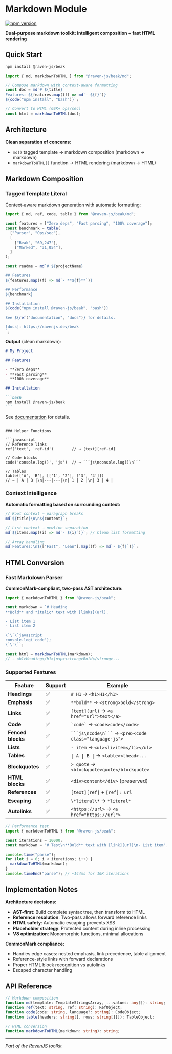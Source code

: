 # Markdown Module

[![npm version](https://img.shields.io/npm/v/@raven-js/beak)](https://www.npmjs.com/package/@raven-js/beak)

**Dual-purpose markdown toolkit: intelligent composition + fast HTML rendering**

## Quick Start

```bash
npm install @raven-js/beak
```

```javascript
import { md, markdownToHTML } from "@raven-js/beak/md";

// Compose markdown with context-aware formatting
const doc = md`# ${title}
Features: ${features.map((f) => md`- ${f}`)}
${code("npm install", "bash")}`;

// Convert to HTML (69K+ ops/sec)
const html = markdownToHTML(doc);
```

## Architecture

**Clean separation of concerns:**

- `md()` tagged template → markdown composition (markdown → markdown)
- `markdownToHTML()` function → HTML rendering (markdown → HTML)

## Markdown Composition

### Tagged Template Literal

Context-aware markdown generation with automatic formatting:

```javascript
import { md, ref, code, table } from "@raven-js/beak/md";

const features = ["Zero deps", "Fast parsing", "100% coverage"];
const benchmark = table(
  ["Parser", "Ops/sec"],
  [
    ["Beak", "69,247"],
    ["Marked", "31,054"],
  ]
);

const readme = md`# ${projectName}

## Features
${features.map((f) => md`- **${f}**`)}

## Performance
${benchmark}

## Installation
${code("npm install @raven-js/beak", "bash")}

See ${ref("documentation", "docs")} for details.

[docs]: https://ravenjs.dev/beak
`;
```

**Output** (clean markdown):

````markdown
# My Project

## Features

- **Zero deps**
- **Fast parsing**
- **100% coverage**

## Installation

```bash
npm install @raven-js/beak
```
````

See [documentation][docs] for details.

[docs]: https://docs.ravenjs.dev/beak

````

### Helper Functions

```javascript
// Reference links
ref('text', 'ref-id')        // → [text][ref-id]

// Code blocks
code('console.log()', 'js')  // → ```js\nconsole.log()\n```

// Tables
table(['A', 'B'], [['1', '2'], ['3', '4']])
// → | A | B |\n|---|---|\n| 1 | 2 |\n| 3 | 4 |
````

### Context Intelligence

**Automatic formatting based on surrounding context:**

```javascript
// Root context → paragraph breaks
md`${title}\n\n${content}`;

// List context → newline separation
md`${items.map((i) => md`- ${i}`)}`; // Clean list formatting

// Array handling
md`Features:\n${["Fast", "Lean"].map((f) => md`- ${f}`)}`;
```

## HTML Conversion

### Fast Markdown Parser

**CommonMark-compliant, two-pass AST architecture:**

```javascript
import { markdownToHTML } from "@raven-js/beak";

const markdown = `# Heading
**Bold** and *italic* text with [links](url).

- List item 1
- List item 2

\`\`\`javascript
console.log('code');
\`\`\``;

const html = markdownToHTML(markdown);
// → <h1>Heading</h1>\n<p><strong>Bold</strong>...
```

### Supported Features

| Feature           | Support | Example                                                  |
| ----------------- | ------- | -------------------------------------------------------- |
| **Headings**      | ✅      | `# H1` → `<h1>H1</h1>`                                   |
| **Emphasis**      | ✅      | `**bold**` → `<strong>bold</strong>`                     |
| **Links**         | ✅      | `[text](url)` → `<a href="url">text</a>`                 |
| **Code**          | ✅      | `` `code` `` → `<code>code</code>`                       |
| **Fenced blocks** | ✅      | ` ```js\ncode\n``` ` → `<pre><code class="language-js">` |
| **Lists**         | ✅      | `- item` → `<ul><li>item</li></ul>`                      |
| **Tables**        | ✅      | `\| A \| B \|` → `<table><thead>...`                     |
| **Blockquotes**   | ✅      | `> quote` → `<blockquote>quote</blockquote>`             |
| **HTML blocks**   | ✅      | `<div>content</div>` (preserved)                         |
| **References**    | ✅      | `[text][ref]` + `[ref]: url`                             |
| **Escaping**      | ✅      | `\*literal\*` → `*literal*`                              |
| **Autolinks**     | ✅      | `<https://url>` → `<a href="https://url">`               |

```javascript
// Performance test
import { markdownToHTML } from "@raven-js/beak";

const iterations = 10000;
const markdown = "# Test\n**Bold** text with [link](url)\n- List item";

console.time("parse");
for (let i = 0; i < iterations; i++) {
  markdownToHTML(markdown);
}
console.timeEnd("parse"); // ~144ms for 10K iterations
```

## Implementation Notes

**Architecture decisions:**

- **AST-first**: Build complete syntax tree, then transform to HTML
- **Reference resolution**: Two-pass allows forward reference links
- **HTML safety**: Automatic escaping prevents XSS
- **Placeholder strategy**: Protected content during inline processing
- **V8 optimization**: Monomorphic functions, minimal allocations

**CommonMark compliance:**

- Handles edge cases: nested emphasis, link precedence, table alignment
- Reference-style links with forward declarations
- Proper HTML block recognition vs autolinks
- Escaped character handling

## API Reference

```typescript
// Markdown composition
function md(template: TemplateStringsArray, ...values: any[]): string;
function ref(text: string, ref: string): RefObject;
function code(code: string, language?: string): CodeObject;
function table(headers: string[], rows: string[][]): TableObject;

// HTML conversion
function markdownToHTML(markdown: string): string;
```

---

_Part of the [RavenJS](https://ravenjs.dev) toolkit_
